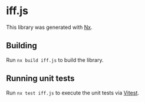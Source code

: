 # iff.js

This library was generated with [Nx](https://nx.dev).

## Building

Run `nx build iff.js` to build the library.

## Running unit tests

Run `nx test iff.js` to execute the unit tests via [Vitest](https://vitest.dev/).
